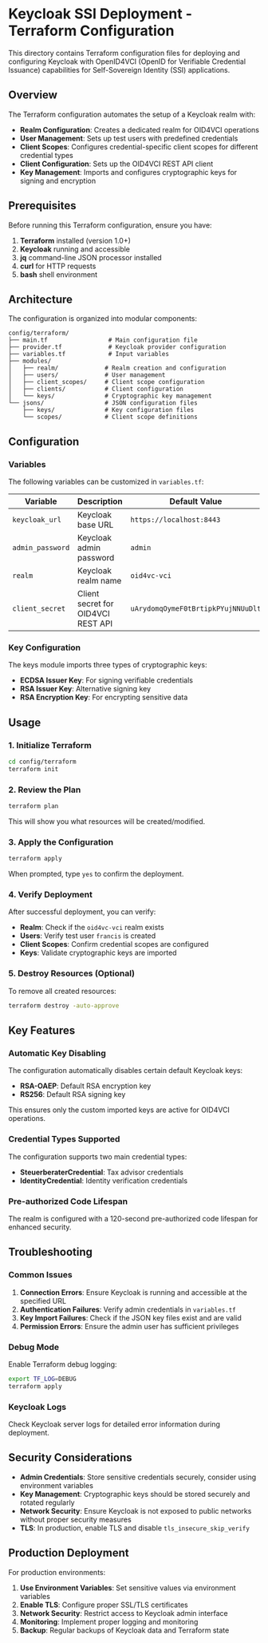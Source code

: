 # Keycloak SSI Deployment - Terraform Configuration

This directory contains Terraform configuration files for deploying and configuring Keycloak with OpenID4VCI (OpenID for Verifiable Credential Issuance) capabilities for Self-Sovereign Identity (SSI) applications.

## Overview

The Terraform configuration automates the setup of a Keycloak realm with:

- **Realm Configuration**: Creates a dedicated realm for OID4VCI operations
- **User Management**: Sets up test users with predefined credentials
- **Client Scopes**: Configures credential-specific client scopes for different credential types
- **Client Configuration**: Sets up the OID4VCI REST API client
- **Key Management**: Imports and configures cryptographic keys for signing and encryption

## Prerequisites

Before running this Terraform configuration, ensure you have:

1. **Terraform** installed (version 1.0+)
2. **Keycloak** running and accessible
3. **jq** command-line JSON processor installed
4. **curl** for HTTP requests
5. **bash** shell environment

## Architecture

The configuration is organized into modular components:

```
config/terraform/
├── main.tf                 # Main configuration file
├── provider.tf             # Keycloak provider configuration
├── variables.tf            # Input variables
├── modules/
│   ├── realm/             # Realm creation and configuration
│   ├── users/             # User management
│   ├── client_scopes/     # Client scope configuration
│   ├── clients/           # Client configuration
│   └── keys/              # Cryptographic key management
└── jsons/                 # JSON configuration files
    ├── keys/              # Key configuration files
    └── scopes/            # Client scope definitions
```

## Configuration

### Variables

The following variables can be customized in `variables.tf`:

| Variable         | Description                        | Default Value                      |
| ---------------- | ---------------------------------- | ---------------------------------- |
| `keycloak_url`   | Keycloak base URL                  | `https://localhost:8443`           |
| `admin_password` | Keycloak admin password            | `admin`                            |
| `realm`          | Keycloak realm name                | `oid4vc-vci`                       |
| `client_secret`  | Client secret for OID4VCI REST API | `uArydomqOymeF0tBrtipkPYujNNUuDlt` |

### Key Configuration

The keys module imports three types of cryptographic keys:

- **ECDSA Issuer Key**: For signing verifiable credentials
- **RSA Issuer Key**: Alternative signing key
- **RSA Encryption Key**: For encrypting sensitive data

## Usage

### 1. Initialize Terraform

```bash
cd config/terraform
terraform init
```

### 2. Review the Plan

```bash
terraform plan
```

This will show you what resources will be created/modified.

### 3. Apply the Configuration

```bash
terraform apply
```

When prompted, type `yes` to confirm the deployment.

### 4. Verify Deployment

After successful deployment, you can verify:

- **Realm**: Check if the `oid4vc-vci` realm exists
- **Users**: Verify test user `francis` is created
- **Client Scopes**: Confirm credential scopes are configured
- **Keys**: Validate cryptographic keys are imported

### 5. Destroy Resources (Optional)

To remove all created resources:

```bash
terraform destroy -auto-approve
```

## Key Features

### Automatic Key Disabling

The configuration automatically disables certain default Keycloak keys:

- **RSA-OAEP**: Default RSA encryption key
- **RS256**: Default RSA signing key

This ensures only the custom imported keys are active for OID4VCI operations.

### Credential Types Supported

The configuration supports two main credential types:

- **SteuerberaterCredential**: Tax advisor credentials
- **IdentityCredential**: Identity verification credentials

### Pre-authorized Code Lifespan

The realm is configured with a 120-second pre-authorized code lifespan for enhanced security.

## Troubleshooting

### Common Issues

1. **Connection Errors**: Ensure Keycloak is running and accessible at the specified URL
2. **Authentication Failures**: Verify admin credentials in `variables.tf`
3. **Key Import Failures**: Check if the JSON key files exist and are valid
4. **Permission Errors**: Ensure the admin user has sufficient privileges

### Debug Mode

Enable Terraform debug logging:

```bash
export TF_LOG=DEBUG
terraform apply
```

### Keycloak Logs

Check Keycloak server logs for detailed error information during deployment.

## Security Considerations

- **Admin Credentials**: Store sensitive credentials securely, consider using environment variables
- **Key Management**: Cryptographic keys should be stored securely and rotated regularly
- **Network Security**: Ensure Keycloak is not exposed to public networks without proper security measures
- **TLS**: In production, enable TLS and disable `tls_insecure_skip_verify`

## Production Deployment

For production environments:

1. **Use Environment Variables**: Set sensitive values via environment variables
2. **Enable TLS**: Configure proper SSL/TLS certificates
3. **Network Security**: Restrict access to Keycloak admin interface
4. **Monitoring**: Implement proper logging and monitoring
5. **Backup**: Regular backups of Keycloak data and Terraform state

